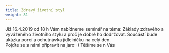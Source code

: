 ```yaml
---
title: Zdravý životní styl
weight: 81
---
```

Již 16.4.2019 od 18 h Vám nabídneme seminář na téma: Základy zdravého a vyváženého životního stylu a proč je dobré ho dodržovat. Součástí bude ukázka porcí a ochutnávka jídlelníčku  na celý den.\
Pojďte se s námi připravit na jaro:-) Těšíme se n Vás

